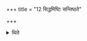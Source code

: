 +++
title = "12 सिद्धमिष्टिः सन्तिष्ठते"

+++

<details><summary>थिते</summary>

सिद्धमिष्टिः सन्तिष्ठते १२
</details>
